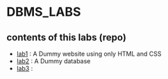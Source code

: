 # DBMS_LABS
## contents of this labs (repo)

- [lab1](https://github.com/lordcod99/DBMS_LABS/tree/main/lab1) : A Dummy website using only HTML and CSS
- [lab2](https://github.com/lordcod99/DBMS_LABS/tree/main/lab2) : A Dummy database
- [lab3](https://github.com/lordcod99/DBMS_LABS/tree/main/lab3) :
